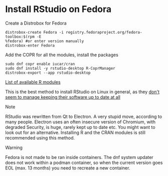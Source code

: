 # Install RStudio on Fedora

Create a Distrobox for Fedora
```
distrobox-create Fedora -i registry.fedoraproject.org/fedora-toolbox:$(rpm -E 
%fedora) #or enter version manually
distrobox-enter Fedora
```

Add the COPR for all the modules, install the packages
```
sudo dnf copr enable iucar/cran
sudo dnf install -y rstudio-desktop R-CoprManager
distrobox-export --app rstudio-desktop
```

[List of available R 
modules](https://copr.fedorainfracloud.org/coprs/iucar/cran/packages/)

This is the best method to install RStudio on Linux in general, as they [don't 
seem to manage keeping their software up to date at 
all](https://posit.co/download/rstudio-desktop/)

> [!NOTE]
> RStudio was rewritten from Qt to Electron.
> A very stupid move, according to many people.
> Electron uses an often insecure version of Chromium, with degraded Security, 
is huge, rarely kept up to date etc.
> You might want to look out for an alternative.
> Installing R and the CRAN modules is still recommended using this method.

> [!WARNING]
> Fedora is not made to be ran inside containers.
> The dnf system updater does not work within a podman container, so when the 
current version goes EOL (max. 13 months) you need to recreate a new container.
